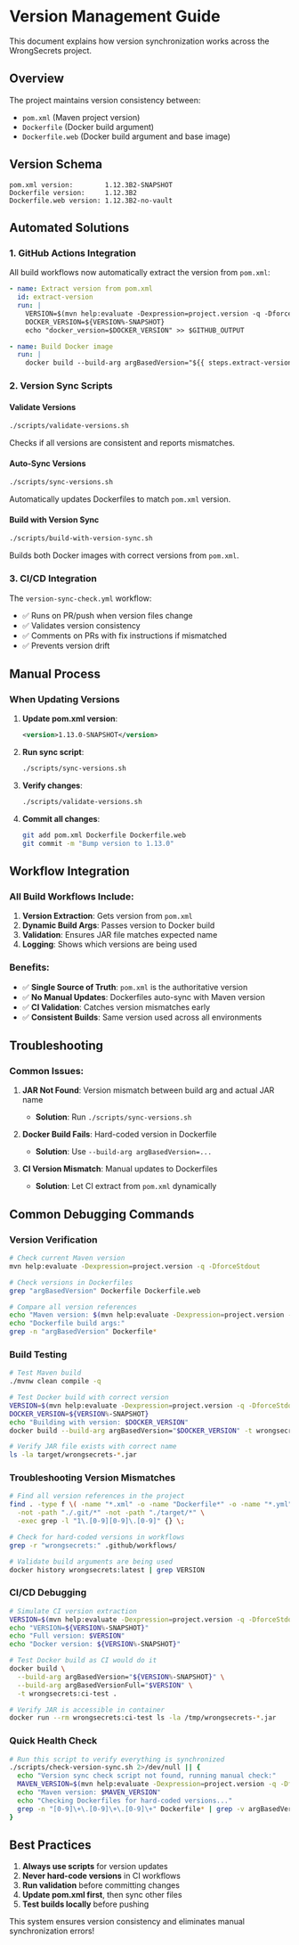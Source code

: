# Version Management Guide

This document explains how version synchronization works across the WrongSecrets project.

## Overview

The project maintains version consistency between:
- `pom.xml` (Maven project version)
- `Dockerfile` (Docker build argument)
- `Dockerfile.web` (Docker build argument and base image)

## Version Schema

```
pom.xml version:        1.12.3B2-SNAPSHOT
Dockerfile version:     1.12.3B2
Dockerfile.web version: 1.12.3B2-no-vault
```

## Automated Solutions

### 1. GitHub Actions Integration

All build workflows now automatically extract the version from `pom.xml`:

```yaml
- name: Extract version from pom.xml
  id: extract-version
  run: |
    VERSION=$(mvn help:evaluate -Dexpression=project.version -q -DforceStdout)
    DOCKER_VERSION=${VERSION%-SNAPSHOT}
    echo "docker_version=$DOCKER_VERSION" >> $GITHUB_OUTPUT

- name: Build Docker image
  run: |
    docker build --build-arg argBasedVersion="${{ steps.extract-version.outputs.docker_version }}" -t image .
```

### 2. Version Sync Scripts

#### Validate Versions
```bash
./scripts/validate-versions.sh
```
Checks if all versions are consistent and reports mismatches.

#### Auto-Sync Versions
```bash
./scripts/sync-versions.sh
```
Automatically updates Dockerfiles to match `pom.xml` version.

#### Build with Version Sync
```bash
./scripts/build-with-version-sync.sh
```
Builds both Docker images with correct versions from `pom.xml`.

### 3. CI/CD Integration

The `version-sync-check.yml` workflow:
- ✅ Runs on PR/push when version files change
- ✅ Validates version consistency
- ✅ Comments on PRs with fix instructions if mismatched
- ✅ Prevents version drift

## Manual Process

### When Updating Versions

1. **Update pom.xml version**:
   ```xml
   <version>1.13.0-SNAPSHOT</version>
   ```

2. **Run sync script**:
   ```bash
   ./scripts/sync-versions.sh
   ```

3. **Verify changes**:
   ```bash
   ./scripts/validate-versions.sh
   ```

4. **Commit all changes**:
   ```bash
   git add pom.xml Dockerfile Dockerfile.web
   git commit -m "Bump version to 1.13.0"
   ```

## Workflow Integration

### All Build Workflows Include:

1. **Version Extraction**: Gets version from `pom.xml`
2. **Dynamic Build Args**: Passes version to Docker build
3. **Validation**: Ensures JAR file matches expected name
4. **Logging**: Shows which versions are being used

### Benefits:

- ✅ **Single Source of Truth**: `pom.xml` is the authoritative version
- ✅ **No Manual Updates**: Dockerfiles auto-sync with Maven version
- ✅ **CI Validation**: Catches version mismatches early
- ✅ **Consistent Builds**: Same version used across all environments

## Troubleshooting

### Common Issues:

1. **JAR Not Found**: Version mismatch between build arg and actual JAR name
   - **Solution**: Run `./scripts/sync-versions.sh`

2. **Docker Build Fails**: Hard-coded version in Dockerfile
   - **Solution**: Use `--build-arg argBasedVersion=...`

3. **CI Version Mismatch**: Manual updates to Dockerfiles
   - **Solution**: Let CI extract from `pom.xml` dynamically

## Common Debugging Commands

### Version Verification

```bash
# Check current Maven version
mvn help:evaluate -Dexpression=project.version -q -DforceStdout

# Check versions in Dockerfiles
grep "argBasedVersion" Dockerfile Dockerfile.web

# Compare all version references
echo "Maven version: $(mvn help:evaluate -Dexpression=project.version -q -DforceStdout)"
echo "Dockerfile build args:"
grep -n "argBasedVersion" Dockerfile*
```

### Build Testing

```bash
# Test Maven build
./mvnw clean compile -q

# Test Docker build with correct version
VERSION=$(mvn help:evaluate -Dexpression=project.version -q -DforceStdout)
DOCKER_VERSION=${VERSION%-SNAPSHOT}
echo "Building with version: $DOCKER_VERSION"
docker build --build-arg argBasedVersion="$DOCKER_VERSION" -t wrongsecrets:test .

# Verify JAR file exists with correct name
ls -la target/wrongsecrets-*.jar
```

### Troubleshooting Version Mismatches

```bash
# Find all version references in the project
find . -type f \( -name "*.xml" -o -name "Dockerfile*" -o -name "*.yml" -o -name "*.yaml" \) \
  -not -path "./.git/*" -not -path "./target/*" \
  -exec grep -l "1\.[0-9][0-9]\.[0-9]" {} \;

# Check for hard-coded versions in workflows
grep -r "wrongsecrets:" .github/workflows/

# Validate build arguments are being used
docker history wrongsecrets:latest | grep VERSION
```

### CI/CD Debugging

```bash
# Simulate CI version extraction
VERSION=$(mvn help:evaluate -Dexpression=project.version -q -DforceStdout)
echo "VERSION=${VERSION%-SNAPSHOT}"
echo "Full version: $VERSION"
echo "Docker version: ${VERSION%-SNAPSHOT}"

# Test Docker build as CI would do it
docker build \
  --build-arg argBasedVersion="${VERSION%-SNAPSHOT}" \
  --build-arg argBasedVersionFull="$VERSION" \
  -t wrongsecrets:ci-test .

# Verify JAR is accessible in container
docker run --rm wrongsecrets:ci-test ls -la /tmp/wrongsecrets-*.jar
```

### Quick Health Check

```bash
# Run this script to verify everything is synchronized
./scripts/check-version-sync.sh 2>/dev/null || {
  echo "Version sync check script not found, running manual check:"
  MAVEN_VERSION=$(mvn help:evaluate -Dexpression=project.version -q -DforceStdout)
  echo "Maven version: $MAVEN_VERSION"
  echo "Checking Dockerfiles for hard-coded versions..."
  grep -n "[0-9]\+\.[0-9]\+\.[0-9]\+" Dockerfile* | grep -v argBasedVersion || echo "No hard-coded versions found ✓"
}
```

## Best Practices

1. **Always use scripts** for version updates
2. **Never hard-code versions** in CI workflows
3. **Run validation** before committing changes
4. **Update pom.xml first**, then sync other files
5. **Test builds locally** before pushing

This system ensures version consistency and eliminates manual synchronization errors!
